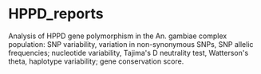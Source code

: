 # HPPD_reports
Analysis of HPPD gene polymorphism in the An. gambiae complex population: SNP variability, variation in non-synonymous SNPs, SNP allelic frequencies; nucleotide variability, Tajima's D neutrality test, Watterson's theta, haplotype variability; gene conservation score.   
